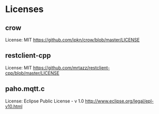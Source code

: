 # Licenses

## crow
License: MIT
https://github.com/ipkn/crow/blob/master/LICENSE

## restclient-cpp
License: MIT
https://github.com/mrtazz/restclient-cpp/blob/master/LICENSE

## paho.mqtt.c
License: Eclipse Public License - v 1.0
http://www.eclipse.org/legal/epl-v10.html
